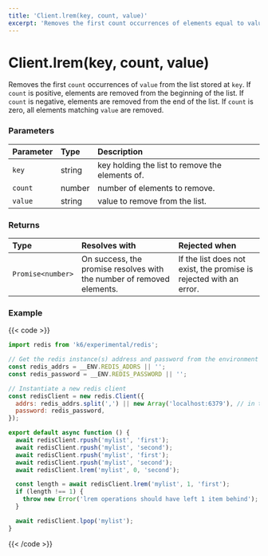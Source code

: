 ```yaml
---
title: 'Client.lrem(key, count, value)'
excerpt: 'Removes the first count occurrences of elements equal to value from the list stored at `key`.'
---
```


# Client.lrem(key, count, value)

Removes the first `count` occurrences of `value` from the list stored at `key`. If `count` is positive, elements are removed from the beginning of the list. If `count` is negative, elements are removed from the end of the list. If `count` is zero, all elements matching `value` are removed.

### Parameters

| Parameter | Type   | Description                                     |
| :-------- | :----- | :---------------------------------------------- |
| `key`     | string | key holding the list to remove the elements of. |
| `count`   | number | number of elements to remove.                   |
| `value`   | string | value to remove from the list.                  |

### Returns

| Type              | Resolves with                                                         | Rejected when                                                      |
| :---------------- | :-------------------------------------------------------------------- | :----------------------------------------------------------------- |
| `Promise<number>` | On success, the promise resolves with the number of removed elements. | If the list does not exist, the promise is rejected with an error. |

### Example

{{< code >}}

```javascript
import redis from 'k6/experimental/redis';

// Get the redis instance(s) address and password from the environment
const redis_addrs = __ENV.REDIS_ADDRS || '';
const redis_password = __ENV.REDIS_PASSWORD || '';

// Instantiate a new redis client
const redisClient = new redis.Client({
  addrs: redis_addrs.split(',') || new Array('localhost:6379'), // in the form of 'host:port', separated by commas
  password: redis_password,
});

export default async function () {
  await redisClient.rpush('mylist', 'first');
  await redisClient.rpush('mylist', 'second');
  await redisClient.rpush('mylist', 'first');
  await redisClient.rpush('mylist', 'second');
  await redisClient.lrem('mylist', 0, 'second');

  const length = await redisClient.lrem('mylist', 1, 'first');
  if (length !== 1) {
    throw new Error('lrem operations should have left 1 item behind');
  }

  await redisClient.lpop('mylist');
}
```

{{< /code >}}
